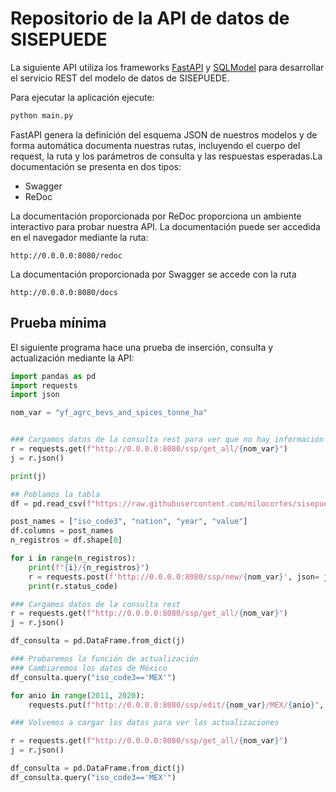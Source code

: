 # Repositorio de la API de datos de SISEPUEDE

La siguiente API utiliza los frameworks [FastAPI](https://fastapi.tiangolo.com/) y [SQLModel](https://sqlmodel.tiangolo.com/) para desarrollar el servicio REST del modelo de datos de SISEPUEDE.

Para ejecutar la aplicación ejecute:

```bash
python main.py
```

FastAPI genera la definición del esquema JSON de nuestros modelos y de forma automática documenta nuestras rutas, incluyendo el cuerpo del request, la ruta y los parámetros de consulta y las respuestas esperadas.La documentación se presenta en dos tipos:

* Swagger
* ReDoc

La documentación proporcionada por ReDoc proporciona un ambiente interactivo para probar nuestra API. La documentación puede ser accedida en el navegador mediante la ruta:

```
http://0.0.0.0:8080/redoc
```

La documentación proporcionada por Swagger se accede con la ruta

```
http://0.0.0.0:8080/docs
```

## Prueba mínima

El siguiente programa hace una prueba de inserción, consulta y actualización mediante la API:

```python
import pandas as pd 
import requests
import json 

nom_var = "yf_agrc_bevs_and_spices_tonne_ha"


### Cargamos datos de la consulta rest para ver que no hay información
r = requests.get(f"http://0.0.0.0:8080/ssp/get_all/{nom_var}")
j = r.json()

print(j)

## Poblamos la tabla
df = pd.read_csv(f"https://raw.githubusercontent.com/milocortes/sisepuede_data/main/AFOLU/{nom_var}/input_to_sisepuede/historical/{nom_var}.csv")

post_names = ["iso_code3", "nation", "year", "value"]
df.columns = post_names
n_registros = df.shape[0]

for i in range(n_registros):
    print(f"{i}/{n_registros}")    
    r = requests.post(f'http://0.0.0.0:8080/ssp/new/{nom_var}', json= json.loads(df.iloc[i,:].to_json()) )
    print(r.status_code)

### Cargamos datos de la consulta rest
r = requests.get(f"http://0.0.0.0:8080/ssp/get_all/{nom_var}")
j = r.json()

df_consulta = pd.DataFrame.from_dict(j)

### Probaremos la función de actualización
### Cambiaremos los datos de México
df_consulta.query("iso_code3=='MEX'")

for anio in range(2011, 2020):
    requests.put(f"http://0.0.0.0:8080/ssp/edit/{nom_var}/MEX/{anio}", json= {'iso_code3': 'MEX', 'nation': 'Mexico', 'year': anio, 'value': 8080})

### Volvemos a cargar los datos para ver las actualizaciones

r = requests.get(f"http://0.0.0.0:8080/ssp/get_all/{nom_var}")
j = r.json()

df_consulta = pd.DataFrame.from_dict(j)
df_consulta.query("iso_code3=='MEX'")
```